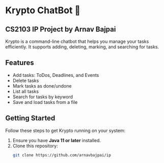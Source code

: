 # Krypto ChatBot 🚀  

## CS2103 IP Project by **Arnav Bajpai**  

Krypto is a command-line chatbot that helps you manage your tasks efficiently. It supports adding, deleting, marking, and searching for tasks.  

## Features  
- Add tasks: ToDos, Deadlines, and Events  
- Delete tasks  
- Mark tasks as done/undone  
- List all tasks  
- Search for tasks by keyword  
- Save and load tasks from a file  

## Getting Started  
Follow these steps to get Krypto running on your system:  

1. Ensure you have **Java 11 or later** installed.  
2. Clone this repository:  
   ```sh
   git clone https://github.com/arnavbajpai/ip
